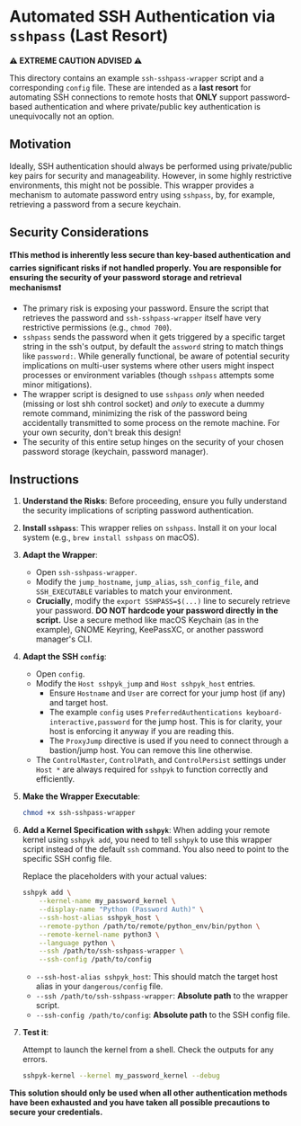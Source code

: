 # Automated SSH Authentication via `sshpass` (Last Resort)

**⚠️ EXTREME CAUTION ADVISED ⚠️**

This directory contains an example `ssh-sshpass-wrapper` script and a corresponding `config` file. These are intended as a **last resort** for automating SSH connections to remote hosts that **ONLY** support password-based authentication and where private/public key authentication is unequivocally not an option.

## Motivation

Ideally, SSH authentication should always be performed using private/public key pairs for security and manageability. However, in some highly restrictive environments, this might not be possible. This wrapper provides a mechanism to automate password entry using `sshpass`, by, for example, retrieving a password from a secure keychain.

## Security Considerations

**❗️This method is inherently less secure than key-based authentication and carries significant risks if not handled properly. You are responsible for ensuring the security of your password storage and retrieval mechanisms❗️**

- The primary risk is exposing your password. Ensure the script that retrieves the password and `ssh-sshpass-wrapper` itself have very restrictive permissions (e.g., `chmod 700`).
- `sshpass` sends the password when it gets triggered by a specific target string in the ssh's output, by default the `assword` string to match things like `password:`. While generally functional, be aware of potential security implications on multi-user systems where other users might inspect processes or environment variables (though `sshpass` attempts some minor mitigations).
- The wrapper script is designed to use `sshpass` _only_ when needed (missing or lost shh control socket) and _only_ to execute a dummy remote command, minimizing the risk of the password being accidentally transmitted to some process on the remote machine. For your own security, don't break this design!
- The security of this entire setup hinges on the security of your chosen password storage (keychain, password manager).

## Instructions

1.  **Understand the Risks**: Before proceeding, ensure you fully understand the security implications of scripting password authentication.
2.  **Install `sshpass`**: This wrapper relies on `sshpass`. Install it on your local system (e.g., `brew install sshpass` on macOS).
3.  **Adapt the Wrapper**:
    - Open `ssh-sshpass-wrapper`.
    - Modify the `jump_hostname`, `jump_alias`, `ssh_config_file`, and `SSH_EXECUTABLE` variables to match your environment.
    - **Crucially**, modify the `export SSHPASS=$(...)` line to securely retrieve your password. **DO NOT hardcode your password directly in the script.** Use a secure method like macOS Keychain (as in the example), GNOME Keyring, KeePassXC, or another password manager's CLI.
4.  **Adapt the SSH `config`**:
    - Open `config`.
    - Modify the `Host sshpyk_jump` and `Host sshpyk_host` entries.
      - Ensure `Hostname` and `User` are correct for your jump host (if any) and target host.
      - The example `config` uses `PreferredAuthentications keyboard-interactive,password` for the jump host. This is for clarity, your host is enforcing it anyway if you are reading this.
      - The `ProxyJump` directive is used if you need to connect through a bastion/jump host. You can remove this line otherwise.
    - The `ControlMaster`, `ControlPath`, and `ControlPersist` settings under `Host *` are always required for `sshpyk` to function correctly and efficiently.
5.  **Make the Wrapper Executable**:
    ```bash
    chmod +x ssh-sshpass-wrapper
    ```
6.  **Add a Kernel Specification with `sshpyk`**:
    When adding your remote kernel using `sshpyk add`, you need to tell `sshpyk` to use this wrapper script instead of the default `ssh` command. You also need to point to the specific SSH config file.

    Replace the placeholders with your actual values:

    ```bash
    sshpyk add \
        --kernel-name my_password_kernel \
        --display-name "Python (Password Auth)" \
        --ssh-host-alias sshpyk_host \
        --remote-python /path/to/remote/python_env/bin/python \
        --remote-kernel-name python3 \
        --language python \
        --ssh /path/to/ssh-sshpass-wrapper \
        --ssh-config /path/to/config
    ```

    - `--ssh-host-alias sshpyk_host`: This should match the target host alias in your `dangerous/config` file.
    - `--ssh /path/to/ssh-sshpass-wrapper`: **Absolute path** to the wrapper script.
    - `--ssh-config /path/to/config`: **Absolute path** to the SSH config file.

7.  **Test it**:

    Attempt to launch the kernel from a shell. Check the outputs for any errors.

    ```bash
    sshpyk-kernel --kernel my_password_kernel --debug
    ```

**This solution should only be used when all other authentication methods have been exhausted and you have taken all possible precautions to secure your credentials.**
